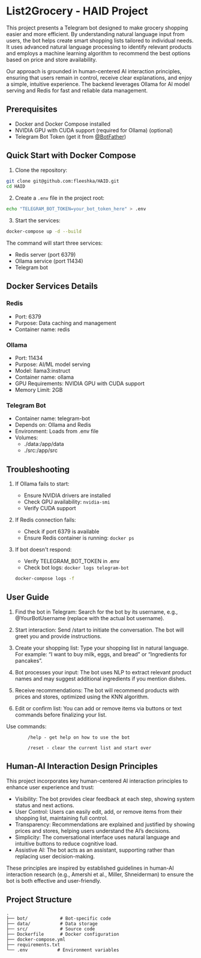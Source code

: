 # List2Grocery - HAID Project

This project presents a Telegram bot designed to make grocery shopping easier and more efficient. By understanding natural language input from users, the bot helps create smart shopping lists tailored to individual needs. It uses advanced natural language processing to identify relevant products and employs a machine learning algorithm to recommend the best options based on price and store availability.

Our approach is grounded in human-centered AI interaction principles, ensuring that users remain in control, receive clear explanations, and enjoy a simple, intuitive experience. The backend leverages Ollama for AI model serving and Redis for fast and reliable data management.

## Prerequisites

- Docker and Docker Compose installed
- NVIDIA GPU with CUDA support (required for Ollama) (optional)
- Telegram Bot Token (get it from [@BotFather](https://t.me/BotFather))

## Quick Start with Docker Compose

1. Clone the repository:
```bash
git clone git@github.com:fleeshka/HAID.git
cd HAID
```

2. Create a `.env` file in the project root:
```bash
echo "TELEGRAM_BOT_TOKEN=your_bot_token_here" > .env
```

3. Start the services:
```bash
docker-compose up -d --build
```

The command will start three services:
- Redis server (port 6379)
- Ollama service (port 11434)
- Telegram bot

## Docker Services Details

### Redis
- Port: 6379
- Purpose: Data caching and management
- Container name: redis

### Ollama
- Port: 11434
- Purpose: AI/ML model serving
- Model: llama3:instruct
- Container name: ollama
- GPU Requirements: NVIDIA GPU with CUDA support
- Memory Limit: 2GB

### Telegram Bot
- Container name: telegram-bot
- Depends on: Ollama and Redis
- Environment: Loads from .env file
- Volumes:
  - ./data:/app/data
  - ./src:/app/src


## Troubleshooting


1. If Ollama fails to start:
   - Ensure NVIDIA drivers are installed
   - Check GPU availability: `nvidia-smi`
   - Verify CUDA support

2. If Redis connection fails:
   - Check if port 6379 is available
   - Ensure Redis container is running: `docker ps`

3. If bot doesn't respond:
   - Verify TELEGRAM_BOT_TOKEN in .env
   - Check bot logs: `docker logs telegram-bot`
    ```bash
    docker-compose logs -f
    ```

## User Guide
1. Find the bot in Telegram:
    Search for the bot by its username, e.g., @YourBotUsername (replace with the actual bot username).

2. Start interaction:
    Send /start to initiate the conversation. The bot will greet you and provide instructions.

3. Create your shopping list:
    Type your shopping list in natural language. For example:
    “I want to buy milk, eggs, and bread” or “Ingredients for pancakes”.

4. Bot processes your input:
    The bot uses NLP to extract relevant product names and may suggest additional ingredients if you mention dishes.

5. Receive recommendations:
    The bot will recommend products with prices and stores, optimized using the KNN algorithm.

6. Edit or confirm list:
    You can add or remove items via buttons or text commands before finalizing your list.

Use commands:
```
        /help - get help on how to use the bot

        /reset - clear the current list and start over
```
## Human-AI Interaction Design Principles

This project incorporates key human-centered AI interaction principles to enhance user experience and trust:

-  Visibility: The bot provides clear feedback at each step, showing system status and next actions.
-  User Control: Users can easily edit, add, or remove items from their shopping list, maintaining full control.
-  Transparency: Recommendations are explained and justified by showing prices and stores, helping users understand the AI’s decisions.
-  Simplicity: The conversational interface uses natural language and intuitive buttons to reduce cognitive load.
-  Assistive AI: The bot acts as an assistant, supporting rather than replacing user decision-making.

These principles are inspired by established guidelines in human-AI interaction research (e.g., Amershi et al., Miller, Shneiderman) to ensure the bot is both effective and user-friendly.

## Project Structure

```
.
├── bot/            # Bot-specific code
├── data/           # Data storage
├── src/            # Source code
├── Dockerfile      # Docker configuration
├── docker-compose.yml
├── requirements.txt
└── .env           # Environment variables
```

